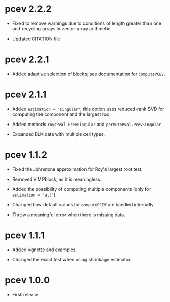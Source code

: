 # pcev 2.2.2

* Fixed to remove warnings due to conditions of length greater than one and recycling arrays in vector-array arithmetic

* Updated CITATION file

# pcev 2.2.1

* Added adaptive selection of blocks; see documentation for `computePCEV`.

# pcev 2.1.1

* Added `estimation = "singular"`; this option uses reduced-rank SVD for computing the component and the largest roo.

* Added methods `roysPval.PcevSingular` and `permutePval.PcevSingular`

* Expanded BLK data with multiple cell types.

# pcev 1.1.2

* Fixed the Johnstone approximation for Roy's largest root test.

* Removed VIMPblock, as it is meaningless.

* Added the possibility of computing multiple components (only for `estimation = "all"`).

* Changed how default values for `computePCEV` are handled internally.

* Throw a meaningful error when there is missing data.

# pcev 1.1.1

* Added vignette and examples.

* Changed the exact test when using shrinkage estimator.

# pcev 1.0.0

* First release.
